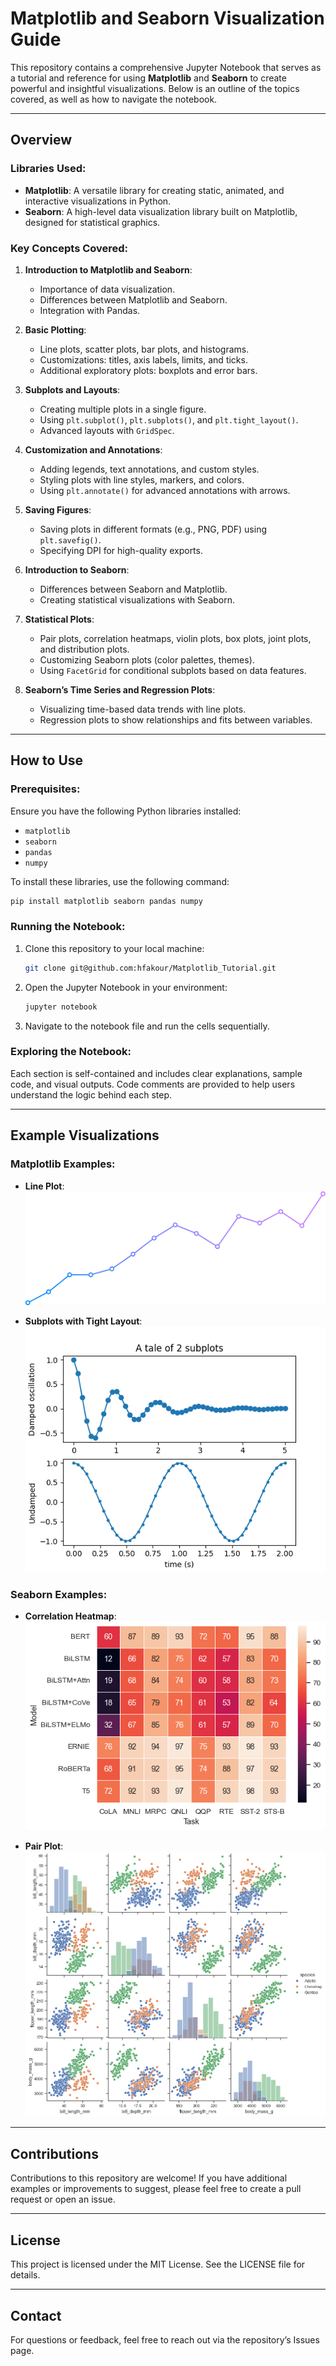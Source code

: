 # Matplotlib and Seaborn Visualization Guide

This repository contains a comprehensive Jupyter Notebook that serves as a tutorial and reference for using **Matplotlib** and **Seaborn** to create powerful and insightful visualizations. Below is an outline of the topics covered, as well as how to navigate the notebook.

---

## Overview

### Libraries Used:
- **Matplotlib**: A versatile library for creating static, animated, and interactive visualizations in Python.
- **Seaborn**: A high-level data visualization library built on Matplotlib, designed for statistical graphics.

### Key Concepts Covered:
1. **Introduction to Matplotlib and Seaborn**:
   - Importance of data visualization.
   - Differences between Matplotlib and Seaborn.
   - Integration with Pandas.

2. **Basic Plotting**:
   - Line plots, scatter plots, bar plots, and histograms.
   - Customizations: titles, axis labels, limits, and ticks.
   - Additional exploratory plots: boxplots and error bars.

3. **Subplots and Layouts**:
   - Creating multiple plots in a single figure.
   - Using `plt.subplot()`, `plt.subplots()`, and `plt.tight_layout()`.
   - Advanced layouts with `GridSpec`.

4. **Customization and Annotations**:
   - Adding legends, text annotations, and custom styles.
   - Styling plots with line styles, markers, and colors.
   - Using `plt.annotate()` for advanced annotations with arrows.

5. **Saving Figures**:
   - Saving plots in different formats (e.g., PNG, PDF) using `plt.savefig()`.
   - Specifying DPI for high-quality exports.

6. **Introduction to Seaborn**:
   - Differences between Seaborn and Matplotlib.
   - Creating statistical visualizations with Seaborn.

7. **Statistical Plots**:
   - Pair plots, correlation heatmaps, violin plots, box plots, joint plots, and distribution plots.
   - Customizing Seaborn plots (color palettes, themes).
   - Using `FacetGrid` for conditional subplots based on data features.

8. **Seaborn’s Time Series and Regression Plots**:
   - Visualizing time-based data trends with line plots.
   - Regression plots to show relationships and fits between variables.

---

## How to Use

### Prerequisites:
Ensure you have the following Python libraries installed:
- `matplotlib`
- `seaborn`
- `pandas`
- `numpy`

To install these libraries, use the following command:
```bash
pip install matplotlib seaborn pandas numpy
```

### Running the Notebook:
1. Clone this repository to your local machine:
   ```bash
   git clone git@github.com:hfakour/Matplotlib_Tutorial.git
   ```
2. Open the Jupyter Notebook in your environment:
   ```bash
   jupyter notebook
   ```
3. Navigate to the notebook file and run the cells sequentially.

### Exploring the Notebook:
Each section is self-contained and includes clear explanations, sample code, and visual outputs. Code comments are provided to help users understand the logic behind each step.

---

## Example Visualizations

### Matplotlib Examples:
- **Line Plot**:
  ![Line Plot Example](images/line_plot.png)

- **Subplots with Tight Layout**:
  ![Subplots Example](images/subplots.png)

### Seaborn Examples:
- **Correlation Heatmap**:
  ![Heatmap Example](images/heatmap.png)

- **Pair Plot**:
  ![Pair Plot Example](images/pairplot.png)

---

## Contributions

Contributions to this repository are welcome! If you have additional examples or improvements to suggest, please feel free to create a pull request or open an issue.

---

## License
This project is licensed under the MIT License. See the LICENSE file for details.

---

## Contact
For questions or feedback, feel free to reach out via the repository’s Issues page.

